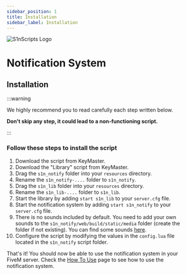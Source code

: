 ```yaml
---
sidebar_position: 1
title: Installation
sidebar_label: Installation
---
```


![S1nScripts Logo](https://forum.cfx.re/uploads/default/original/4X/7/1/8/718c6f28a9b5ab0dc33bf79288bcb418e7684326.jpeg)

# Notification System 
## Installation

:::warning

We highly recommend you to read carefully each step written below.

**Don't skip any step, it could lead to a non-functioning script.**

:::

### Follow these steps to install the script

1. Download the script from KeyMaster.
2. Download the "Library" script from KeyMaster.
3. Drag the `s1n_notify` folder into your `resources` directory.
4. Rename the `s1n_notify-....` folder to `s1n_notify`.
5. Drag the `s1n_lib` folder into your `resources` directory.
6. Rename the `s1n_lib-....` folder to `s1n_lib`.
7. Start the library by adding `start s1n_lib` to your `server.cfg` file.
8. Start the notification system by adding `start s1n_notify` to your `server.cfg` file.
9. There is no sounds included by default. You need to add your own sounds to the `s1n_notify/web/build/static/media` folder (create the folder if not existing). You can find some sounds [here](https://pixabay.com/sound-effects/search/notification/).
10. Configure the script by modifying the values in the `config.lua` file located in the `s1n_notify` script folder.


That's it! 
You should now be able to use the notification system in your FiveM server. Check the <a href="how-to-use">How To Use</a> page to see how to use the notification system.